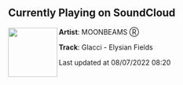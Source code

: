 ## Currently Playing on SoundCloud

[<img align="left" width="100" src="https://i1.sndcdn.com/artworks-c1DfZW1LHMmR6k0J-abta5A-t500x500.jpg">](https://soundcloud.com/moonbeams_uk/glacci-elysian-fields)

**Artist**: MOONBEAMS Ⓡ 

**Track**: Glacci - Elysian Fields

Last updated at 08/07/2022 08:20
